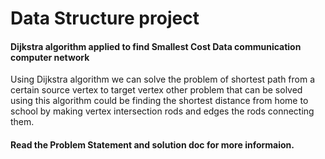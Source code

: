 # Data Structure project 
#### Dijkstra algorithm applied to find Smallest Cost Data communication computer network
Using Dijkstra algorithm we can solve the problem of shortest path from a 
certain source vertex to target vertex other problem that can be solved using this algorithm 
could be finding the shortest distance from home to school by making vertex intersection 
rods and edges the rods connecting them. 
#### Read the Problem Statement and solution doc for more informaion.